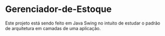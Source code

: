 # Gerenciador-de-Estoque
Este projeto está sendo feito em Java Swing no intuito de estudar o padrão de arquitetura em camadas de uma aplicação.

